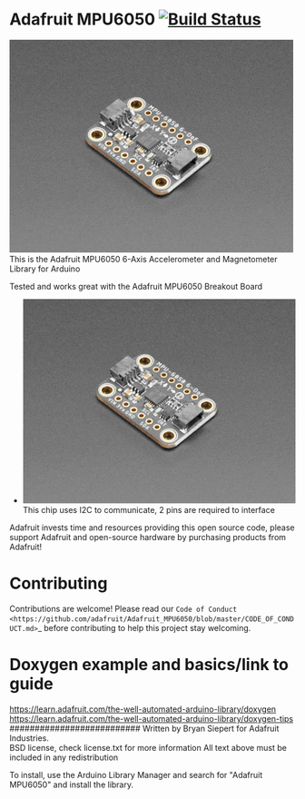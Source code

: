 

Adafruit MPU6050 [![Build Status](https://travis-ci.com/adafruit/Adafruit_MPU6050.svg?branch=master)](https://travis-ci.com/adafruit/Adafruit_MPU6050)
================

<a href="https://www.adafruit.com/products/3886"><img src="assets/board.jpg?raw=true" width="500px"></a>
This is the Adafruit MPU6050 6-Axis Accelerometer and Magnetometer Library for Arduino

Tested and works great with the Adafruit MPU6050 Breakout Board 
* <a href="https://www.adafruit.com/products/3886"><img src="assets/board.jpg?raw=true" width="500px"></a>
This chip uses I2C to communicate, 2 pins are required to interface

Adafruit invests time and resources providing this open source code, please support Adafruit and open-source hardware by purchasing products from Adafruit!

Contributing
============

Contributions are welcome! Please read our `Code of Conduct
<https://github.com/adafruit/Adafruit_MPU6050/blob/master/CODE_OF_CONDUCT.md>`_
before contributing to help this project stay welcoming.

# Doxygen example and basics/link to guide
https://learn.adafruit.com/the-well-automated-arduino-library/doxygen
https://learn.adafruit.com/the-well-automated-arduino-library/doxygen-tips
##########################
Written by Bryan Siepert for Adafruit Industries.  
BSD license, check license.txt for more information
All text above must be included in any redistribution

To install, use the Arduino Library Manager and search for "Adafruit MPU6050" and install the library.
